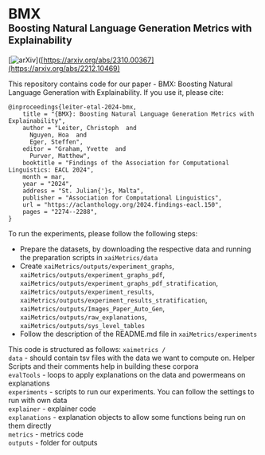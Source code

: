 # BMX<br><sub><sup>Boosting Natural Language Generation Metrics with Explainability</sup></sub>
[![arXiv](https://img.shields.io/badge/View%20on%20arXiv-B31B1B?logo=arxiv&labelColor=gray)]([https://arxiv.org/abs/2310.00367](https://arxiv.org/abs/2212.10469)

This repository contains code for our paper - BMX: Boosting Natural Language Generation with Explainability.
If you use it, please cite: 

```
@inproceedings{leiter-etal-2024-bmx,
    title = "{BMX}: Boosting Natural Language Generation Metrics with Explainability",
    author = "Leiter, Christoph  and
      Nguyen, Hoa  and
      Eger, Steffen",
    editor = "Graham, Yvette  and
      Purver, Matthew",
    booktitle = "Findings of the Association for Computational Linguistics: EACL 2024",
    month = mar,
    year = "2024",
    address = "St. Julian{'}s, Malta",
    publisher = "Association for Computational Linguistics",
    url = "https://aclanthology.org/2024.findings-eacl.150",
    pages = "2274--2288",
}

```

To run the experiments, please follow the following steps:

- Prepare the datasets, by downloading the respective data and running the preparation scripts in `xaiMetrics/data`
- Create `xaiMetrics/outputs/experiment_graphs`, `xaiMetrics/outputs/experiment_graphs_pdf`, 
  `xaiMetrics/outputs/experiment_graphs_pdf_stratification`, `xaiMetrics/outputs/experiment_results`, 
  `xaiMetrics/outputs/experiment_results_stratification`, `xaiMetrics/outputs/Images_Paper_Auto_Gen`, 
  `xaiMetrics/outputs/raw_explanations`, `xaiMetrics/outputs/sys_level_tables`
- Follow the description of the README.md file in `xaiMetrics/experiments`

This code is structured as follows:
`xaimetrics /`  
`data` - should contain tsv files with the data we want to compute on. Helper Scripts and their comments help in building these corpora  
`evalTools` - loops to apply explanations on the data and powermeans on explanations  
`experiments` - scripts to run our experiments. You can follow the settings to run with own data  
`explainer` - explainer code  
`explanations` - explanation objects to allow some functions being run on them directly  
`metrics` - metrics code  
`outputs` - folder for outputs
